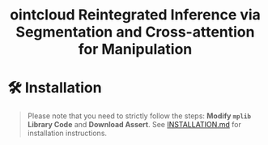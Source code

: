 <h1 align="center">
	ointcloud Reintegrated Inference via Segmentation and Cross-attention for Manipulation<br>
</h1>

# 🛠️ Installation
> Please note that you need to strictly follow the steps: **Modify `mplib` Library Code** and **Download Assert**.
See [INSTALLATION.md](./INSTALLATION.md) for installation instructions.

